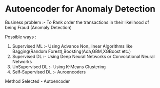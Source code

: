 # Autoencoder for Anomaly Detection
Business problem :- To Rank order the transactions in their likelihood of being Fraud  (Anomaly Detection)

Possible ways :
1. Supervised ML :- Using Advance Non_linear Algorithms like Bagging(Random Forest),Boosting(Ada,GBM,XGBoost etc.)
2. Supervised DL :- Using Deep Neural Networks or Convolutional Neural Networks
3. UnSupervised DL :- Using K-Means Clustering
4. Self-Supervised DL :- Auroencoders

Method Selected - Autoencoder
